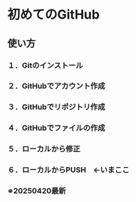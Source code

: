 # 初めてのGitHub
## 使い方
### １．Gitのインストール
### ２．GitHubでアカウント作成
### ３．GitHubでリポジトリ作成
### ４．GitHubでファイルの作成
### ５．ローカルから修正
### ６．ローカルからPUSH　←いまここ
### ※20250420最新
